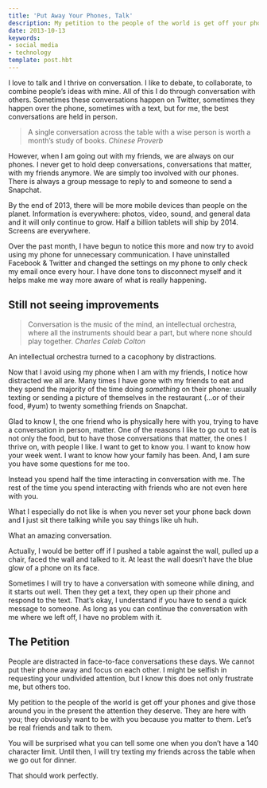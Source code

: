 ```yaml
---
title: 'Put Away Your Phones, Talk'
description: My petition to the people of the world is get off your phones and give those around you in the present the attention they deserve. They are here with you; they obviously want to be with you because you matter to them. Let’s be real friends and talk to them.
date: 2013-10-13
keywords:
- social media
- technology
template: post.hbt
---
```


I love to talk and I thrive on conversation. I like to debate, to collaborate, to combine people’s ideas with mine. All of this I do through conversation with others. Sometimes these conversations happen on Twitter, sometimes they happen over the phone, sometimes with a text, but for me, the best conversations are held in person.

> A single conversation across the table with a wise person is worth a month’s study of books.
> <cite>Chinese Proverb</cite>

However, when I am going out with my friends, we are always on our phones. I never get to hold deep conversations, conversations that matter, with my friends anymore. We are simply too involved with our phones. There is always a group message to reply to and someone to send a Snapchat.

By the end of 2013, there will be more mobile devices than people on the planet. Information is everywhere: photos, video, sound, and general data and it will only continue to grow. Half a billion tablets will ship by 2014. Screens are everywhere.

Over the past month, I have begun to notice this more and now try to avoid using my phone for unnecessary communication. I have uninstalled Facebook & Twitter and changed the settings on my phone to only check my email once every hour. I have done tons to disconnect myself and it helps make me way more aware of what is really happening.

## Still not seeing improvements
> Conversation is the music of the mind, an intellectual orchestra, where all the instruments should bear a part, but where none should play together.
> <cite>Charles Caleb Colton</cite>

An intellectual orchestra turned to a cacophony by distractions.

Now that I avoid using my phone when I am with my friends, I notice how distracted we all are. Many times I have gone with my friends to eat and they spend the majority of the time doing _something_ on their phone: usually texting or sending a picture of themselves in the restaurant (…or of their food, #yum) to twenty something friends on Snapchat.

Glad to know I, the one friend who is physically here with you, trying to have a conversation in person, matter. One of the reasons I like to go out to eat is not only the food, but to have those conversations that matter, the ones I thrive on, with people I like. I want to get to know you. I want to know how your week went. I want to know how your family has been. And, I am sure you have some questions for me too.

Instead you spend half the time interacting in conversation with me. The rest of the time you spend interacting with friends who are not even here with you.

What I especially do not like is when you never set your phone back down and I just sit there talking while you say things like uh huh.

What an amazing conversation.

Actually, I would be better off if I pushed a table against the wall, pulled up a chair, faced the wall and talked to it. At least the wall doesn’t have the blue glow of a phone on its face.

Sometimes I will try to have a conversation with someone while dining, and it starts out well. Then they get a text, they open up their phone and respond to the text. That’s okay, I understand if you have to send a quick message to someone. As long as you can continue the conversation with me where we left off, I have no problem with it.

## The Petition
People are distracted in face-to-face conversations these days. We cannot put their phone away and focus on each other. I might be selfish in requesting your undivided attention, but I know this does not only frustrate me, but others too.

My petition to the people of the world is get off your phones and give those around you in the present the attention they deserve. They are here with you; they obviously want to be with you because you matter to them. Let’s be real friends and talk to them.

You will be surprised what you can tell some one when you don’t have a 140 character limit. Until then, I will try texting my friends across the table when we go out for dinner.

That should work perfectly.
